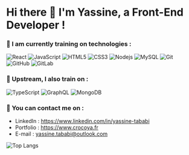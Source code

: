 # Hi there 👋 I'm Yassine, a Front-End Developer ! 

### 🔭 I am currently training on technologies :
![React](https://img.shields.io/badge/-React-282c34?style=flat-square&logo=react)
![JavaScript](https://img.shields.io/badge/-JavaScript-282c34?style=flat-square&logo=javascript)
![HTML5](https://img.shields.io/badge/-HTML5-282c34?style=flat-square&logo=html5&logoColor=white)
![CSS3](https://img.shields.io/badge/-CSS3-282c34?style=flat-square&logo=css3)
![Nodejs](https://img.shields.io/badge/-Nodejs-282c34?style=flat-square&logo=Node.js)
![MySQL](https://img.shields.io/badge/-MySQL-282c34?style=flat-square&logo=mysql)
![Git](https://img.shields.io/badge/-Git-282c34?style=flat-square&logo=git)
![GitHub](https://img.shields.io/badge/-GitHub-282c34?style=flat-square&logo=github)
![GitLab](https://img.shields.io/badge/-GitLab-282c34?style=flat-square&logo=gitlab)

### 🌱 Upstream, I also train on :
![TypeScript](https://img.shields.io/badge/-TypeScript-282c34?style=flat-square&logo=typescript)
![GraphQL](https://img.shields.io/badge/-GraphQL-282c34?style=flat-square&logo=graphql)
![MongoDB](https://img.shields.io/badge/-MongoDB-282c34?style=flat-square&logo=mongodb)


### 💬 You can contact me on :
- LinkedIn : https://www.linkedin.com/in/yassine-tababi
- Portfolio : https://www.crocoya.fr
- E-mail : yassine.tababi@outlook.com

![Top Langs](https://github-readme-stats.vercel.app/api/top-langs/?username=crocoya&hide=TeX&layout=compact)



<!--
**crocoya/crocoya** is a ✨ _special_ ✨ repository because its `README.md` (this file) appears on your GitHub profile.

Here are some ideas to get you started:

- ReactJS
- NodeJS
- MySQL

- AngularJS
- TypeScript
- Firebase
- Docker 

- 🔭 I’m currently working on ...
- 🌱 I’m currently learning ...
- 👯 I’m looking to collaborate on ...
- 🤔 I’m looking for help with ...
- 💬 Ask me about ...
- 📫 How to reach me: ...
- 😄 Pronouns: ...
- ⚡ Fun fact: ...
-->
